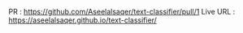 PR : https://github.com/Aseelalsaqer/text-classifier/pull/1
Live URL : https://aseelalsaqer.github.io/text-classifier/
